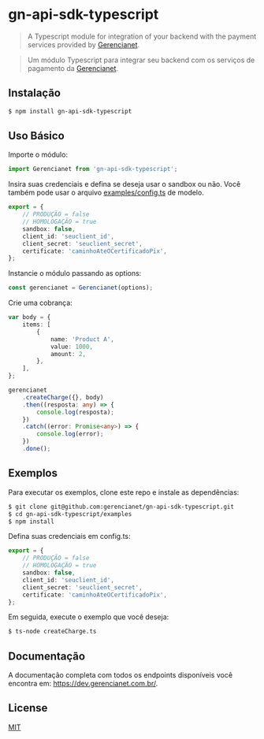 # gn-api-sdk-typescript

> A Typescript module for integration of your backend with the payment services provided by [Gerencianet](http://gerencianet.com.br).

> Um módulo Typescript para integrar seu backend com os serviços de pagamento da [Gerencianet](http://gerencianet.com.br).

## Instalação

```bash
$ npm install gn-api-sdk-typescript
```

## Uso Básico

Importe o módulo:

```typescript
import Gerencianet from 'gn-api-sdk-typescript';
```

Insira suas credenciais e defina se deseja usar o sandbox ou não.
Você também pode usar o arquivo [examples/config.ts](examples/config.ts) de modelo.

```typescript
export = {
	// PRODUÇÃO = false
	// HOMOLOGAÇÃO = true
	sandbox: false,
	client_id: 'seuclient_id',
	client_secret: 'seuclient_secret',
	certificate: 'caminhoAteOCertificadoPix',
};
```

Instancie o módulo passando as options:

```typescript
const gerencianet = Gerencianet(options);
```

Crie uma cobrança:

```typescript
var body = {
	items: [
		{
			name: 'Product A',
			value: 1000,
			amount: 2,
		},
	],
};

gerencianet
	.createCharge({}, body)
	.then((resposta: any) => {
		console.log(resposta);
	})
	.catch((error: Promise<any>) => {
		console.log(error);
	})
	.done();
```

## Exemplos

Para executar os exemplos, clone este repo e instale as dependências:

```bash
$ git clone git@github.com:gerencianet/gn-api-sdk-typescript.git
$ cd gn-api-sdk-typescript/examples
$ npm install
```

Defina suas credenciais em config.ts:

```typescript
export = {
	// PRODUÇÃO = false
	// HOMOLOGAÇÃO = true
	sandbox: false,
	client_id: 'seuclient_id',
	client_secret: 'seuclient_secret',
	certificate: 'caminhoAteOCertificadoPix',
};
```

Em seguida, execute o exemplo que você deseja:

```bash
$ ts-node createCharge.ts
```

## Documentação

A documentação completa com todos os endpoints disponíveis você encontra em: https://dev.gerencianet.com.br/.

## License

[MIT](LICENSE)
